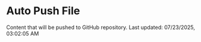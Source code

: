 # Auto Push File

Content that will be pushed to GitHub repository.
Last updated: 07/23/2025, 03:02:05 AM